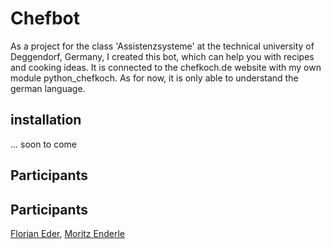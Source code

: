 # Chefbot

As a project for the class 'Assistenzsysteme' at the technical university of Deggendorf, Germany, I created this bot, which can help you with recipes and cooking ideas. It is connected to the chefkoch.de website with my own module python_chefkoch. As for now, it is only able to understand the german language.

## installation
... soon to come

## Participants
## Participants
[Florian Eder](https://github.com/FlorianEder),
[Moritz Enderle](https://github.com/THDMoritzEnderle)
